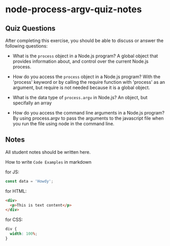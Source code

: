 # node-process-argv-quiz-notes

## Quiz Questions

After completing this exercise, you should be able to discuss or answer the following questions:

- What is the `process` object in a Node.js program?
  A global object that provides information about, and control over the current Node.js process.

- How do you access the `process` object in a Node.js program?
  With the 'process' keyword or by calling the require function with 'process' as an argument, but require is not needed because it is a global object.

- What is the data type of `process.argv` in Node.js?
  An object, but specifally an array

- How do you access the command line arguments in a Node.js program?
  By using process.argv to pass the arguments to the javascript file when you run the file using node in the command line.

## Notes

All student notes should be written here.

How to write `Code Examples` in markdown

for JS:

```javascript
const data = 'Howdy';
```

for HTML:

```html
<div>
  <p>This is text content</p>
</div>
```

for CSS:

```css
div {
  width: 100%;
}
```
